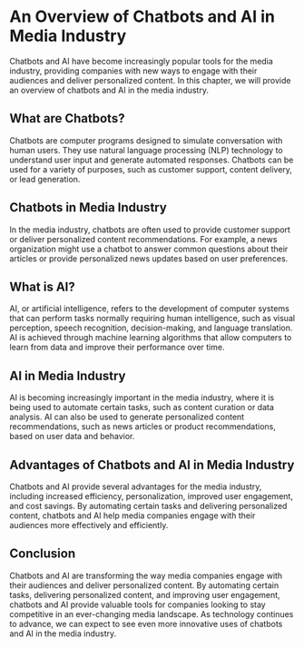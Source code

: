 An Overview of Chatbots and AI in Media Industry
==============================================================================================

Chatbots and AI have become increasingly popular tools for the media industry, providing companies with new ways to engage with their audiences and deliver personalized content. In this chapter, we will provide an overview of chatbots and AI in the media industry.

What are Chatbots?
------------------

Chatbots are computer programs designed to simulate conversation with human users. They use natural language processing (NLP) technology to understand user input and generate automated responses. Chatbots can be used for a variety of purposes, such as customer support, content delivery, or lead generation.

Chatbots in Media Industry
--------------------------

In the media industry, chatbots are often used to provide customer support or deliver personalized content recommendations. For example, a news organization might use a chatbot to answer common questions about their articles or provide personalized news updates based on user preferences.

What is AI?
-----------

AI, or artificial intelligence, refers to the development of computer systems that can perform tasks normally requiring human intelligence, such as visual perception, speech recognition, decision-making, and language translation. AI is achieved through machine learning algorithms that allow computers to learn from data and improve their performance over time.

AI in Media Industry
--------------------

AI is becoming increasingly important in the media industry, where it is being used to automate certain tasks, such as content curation or data analysis. AI can also be used to generate personalized content recommendations, such as news articles or product recommendations, based on user data and behavior.

Advantages of Chatbots and AI in Media Industry
-----------------------------------------------

Chatbots and AI provide several advantages for the media industry, including increased efficiency, personalization, improved user engagement, and cost savings. By automating certain tasks and delivering personalized content, chatbots and AI help media companies engage with their audiences more effectively and efficiently.

Conclusion
----------

Chatbots and AI are transforming the way media companies engage with their audiences and deliver personalized content. By automating certain tasks, delivering personalized content, and improving user engagement, chatbots and AI provide valuable tools for companies looking to stay competitive in an ever-changing media landscape. As technology continues to advance, we can expect to see even more innovative uses of chatbots and AI in the media industry.
